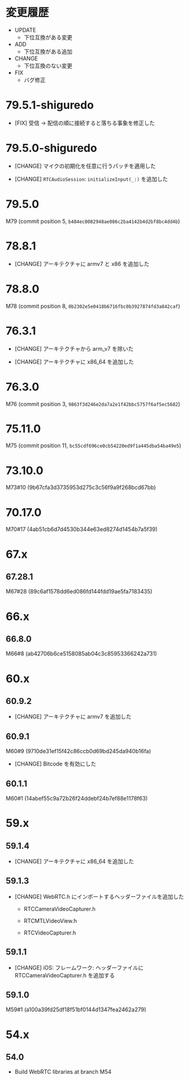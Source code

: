 # 変更履歴

- UPDATE
    - 下位互換がある変更
- ADD
    - 下位互換がある追加
- CHANGE
    - 下位互換のない変更
- FIX
    - バグ修正

# 79.5.1-shiguredo

- [FIX] 受信 -> 配信の順に接続すると落ちる事象を修正した

# 79.5.0-shiguredo

- [CHANGE] マイクの初期化を任意に行うパッチを適用した

- [CHANGE] ``RTCAudioSession``: ``initializeInput(_:)`` を追加した

# 79.5.0

M79 (commit position 5, `b484ec0082948ae086c2ba4142b4d2bf8bc4dd4b`)

# 78.8.1

- [CHANGE] アーキテクチャに armv7 と x86 を追加した

# 78.8.0

M78 (commit position 8, `0b2302e5e0418b6716fbc0b3927874fd3a842caf`)

# 76.3.1

- [CHANGE] アーキテクチャから arm_v7 を除いた

- [CHANGE] アーキテクチャに x86_64 を追加した

# 76.3.0

M76 (commit position 3, `9863f3d246e2da7a2e1f42bbc5757f6af5ec5682`)

# 75.11.0

M75 (commit position 11, `bc55cdf696ce0cb54220ed9f1a445dba54ba49e5`)

# 73.10.0

M73#10 (9b67cfa3d3735953d275c3c56f9a9f268bcd67bb)

# 70.17.0

M70#17 (4ab51cb6d7d4530b344e63ed8274d1454b7a5f39)

# 67.x

## 67.28.1

M67#28 (89c6af1578dd6ed086fd144fdd19ae5fa7183435)

# 66.x

## 66.8.0

M66#8 (ab42706b6ce5158085ab04c3c85953366242a731)

# 60.x

## 60.9.2

- [CHANGE] アーキテクチャに armv7 を追加した

## 60.9.1

M60#9 (9710de31ef15f42c86ccb0d69bd245da940b16fa)

- [CHANGE] Bitcode を有効にした

## 60.1.1

M60#1 (14abef55c9a72b26f24ddebf24b7ef88e1178f63)

# 59.x

## 59.1.4

- [CHANGE] アーキテクチャに x86_64 を追加した

## 59.1.3

- [CHANGE] WebRTC.h にインポートするヘッダーファイルを追加した

  - RTCCameraVideoCapturer.h

  - RTCMTLVideoView.h

  - RTCVideoCapturer.h

## 59.1.1

- [CHANGE] iOS: フレームワーク: ヘッダーファイルに RTCCameraVideoCapturer.h を追加する

## 59.1.0

M59#1 (a100a39fd25df18f51bf0144d1347fea2462a279)

# 54.x

## 54.0

- Build WebRTC libraries at branch M54
